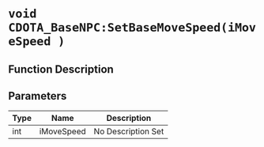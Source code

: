# `void CDOTA_BaseNPC:SetBaseMoveSpeed(iMoveSpeed )`
## Function Description

## Parameters
Type|Name|Description
--|--|--
int|iMoveSpeed|No Description Set
